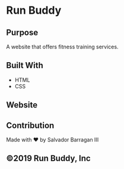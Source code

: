 # Run Buddy

## Purpose
A website that offers fitness training services.

## Built With 
* HTML
* CSS

## Website

## Contribution
Made with ❤️ by Salvador Barragan III

## ©2019 Run Buddy, Inc
